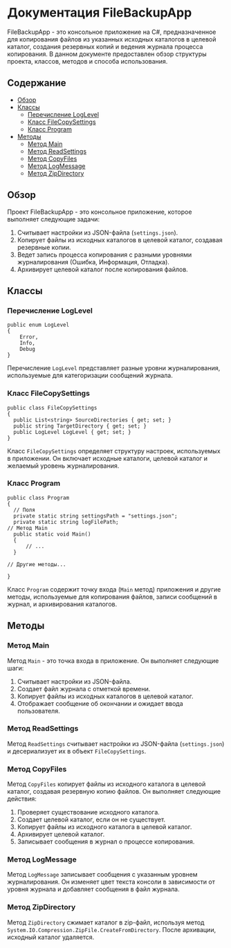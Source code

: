 # Документация FileBackupApp

FileBackupApp - это консольное приложение на C#, предназначенное для копирования файлов из указанных исходных каталогов в целевой каталог, создания резервных копий и ведения журнала процесса копирования. В данном документе предоставлен обзор структуры проекта, классов, методов и способа использования.

## Содержание

- [Обзор](#обзор)
- [Классы](#классы)
  - [Перечисление LogLevel](#перечисление-loglevel)
  - [Класс FileCopySettings](#класс-filecopysettings)
  - [Класс Program](#класс-program)
- [Методы](#методы)
  - [Метод Main](#метод-main)
  - [Метод ReadSettings](#метод-readsettings)
  - [Метод CopyFiles](#метод-copyfiles)
  - [Метод LogMessage](#метод-logmessage)
  - [Метод ZipDirectory](#метод-zipdirectory)

## Обзор

Проект FileBackupApp - это консольное приложение, которое выполняет следующие задачи:

1. Считывает настройки из JSON-файла (`settings.json`).
2. Копирует файлы из исходных каталогов в целевой каталог, создавая резервные копии.
3. Ведет запись процесса копирования с разными уровнями журналирования (Ошибка, Информация, Отладка).
4. Архивирует целевой каталог после копирования файлов.

## Классы

### Перечисление LogLevel

```
public enum LogLevel
{
    Error,
    Info,
    Debug
}
```

Перечисление `LogLevel` представляет разные уровни журналирования, используемые для категоризации сообщений журнала.

### Класс FileCopySettings
```
public class FileCopySettings
{
  public List<string> SourceDirectories { get; set; }
  public string TargetDirectory { get; set; }
  public LogLevel LogLevel { get; set; }
}
```
Класс `FileCopySettings` определяет структуру настроек, используемых в приложении. Он включает исходные каталоги, целевой каталог и желаемый уровень журналирования.

### Класс Program
```
public class Program
{
  // Поля
  private static string settingsPath = "settings.json";
  private static string logFilePath;
// Метод Main
  public static void Main()
  {
      // ...
  }

// Другие методы...

}
```

Класс `Program` содержит точку входа (`Main` метод) приложения и другие методы, используемые для копирования файлов, записи сообщений в журнал, и архивирования каталогов.

## Методы

### Метод Main

Метод `Main` - это точка входа в приложение. Он выполняет следующие шаги:

1. Считывает настройки из JSON-файла.
2. Создает файл журнала с отметкой времени.
3. Копирует файлы из исходных каталогов в целевой каталог.
4. Отображает сообщение об окончании и ожидает ввода пользователя.

### Метод ReadSettings

Метод `ReadSettings` считывает настройки из JSON-файла (`settings.json`) и десериализует их в объект `FileCopySettings`.

### Метод CopyFiles

Метод `CopyFiles` копирует файлы из исходного каталога в целевой каталог, создавая резервную копию файлов. Он выполняет следующие действия:

1. Проверяет существование исходного каталога.
2. Создает целевой каталог, если он не существует.
3. Копирует файлы из исходного каталога в целевой каталог.
4. Архивирует целевой каталог.
5. Записывает сообщения в журнал о процессе копирования.

### Метод LogMessage

Метод `LogMessage` записывает сообщения с указанным уровнем журналирования. Он изменяет цвет текста консоли в зависимости от уровня журнала и добавляет сообщения в файл журнала.

### Метод ZipDirectory

Метод `ZipDirectory` сжимает каталог в zip-файл, используя метод `System.IO.Compression.ZipFile.CreateFromDirectory`. После архивации, исходный каталог удаляется.





